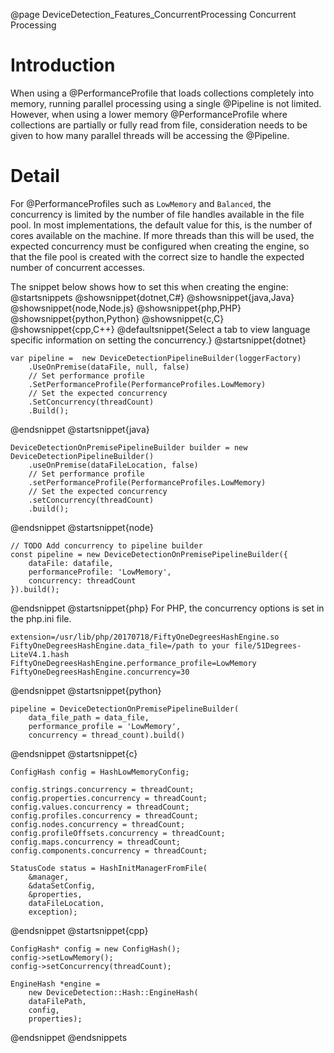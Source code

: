 @page DeviceDetection_Features_ConcurrentProcessing Concurrent Processing

# Introduction

When using a @PerformanceProfile that loads collections completely into memory, running parallel
processing using a single @Pipeline is not limited. However, when using a lower memory @PerformanceProfile
where collections are partially or fully read from file, consideration needs to be given to how
many parallel threads will be accessing the @Pipeline. 

# Detail

For @PerformanceProfiles such as `LowMemory` and `Balanced`, the concurrency is limited by the number
of file handles available in the file pool. In most implementations, the default value for this, is
the number of cores available on the machine. If more threads than this will be used, the expected
concurrency must be configured when creating the engine, so that
the file pool is created with the correct size to handle the expected number of concurrent accesses.

The snippet below shows how to set this when creating the engine:
@startsnippets
@showsnippet{dotnet,C#}
@showsnippet{java,Java}
@showsnippet{node,Node.js}
@showsnippet{php,PHP}
@showsnippet{python,Python}
@showsnippet{c,C}
@showsnippet{cpp,C++}
@defaultsnippet{Select a tab to view language specific information on setting the concurrency.}
@startsnippet{dotnet}
```{cs}
var pipeline =  new DeviceDetectionPipelineBuilder(loggerFactory)
    .UseOnPremise(dataFile, null, false)
    // Set performance profile
    .SetPerformanceProfile(PerformanceProfiles.LowMemory)
    // Set the expected concurrency
    .SetConcurrency(threadCount)
    .Build();
```
@endsnippet
@startsnippet{java}
```{java}
DeviceDetectionOnPremisePipelineBuilder builder = new DeviceDetectionPipelineBuilder()
    .useOnPremise(dataFileLocation, false)
    // Set performance profile
    .setPerformanceProfile(PerformanceProfiles.LowMemory)
    // Set the expected concurrency
    .setConcurrency(threadCount)
    .build();
```
@endsnippet
@startsnippet{node}
```{js}
// TODO Add concurrency to pipeline builder
const pipeline = new DeviceDetectionOnPremisePipelineBuilder({
    dataFile: datafile,
    performanceProfile: 'LowMemory',
    concurrency: threadCount
}).build();
```
@endsnippet
@startsnippet{php}
For PHP, the concurrency options is set in the php.ini file.
```
extension=/usr/lib/php/20170718/FiftyOneDegreesHashEngine.so
FiftyOneDegreesHashEngine.data_file=/path to your file/51Degrees-LiteV4.1.hash
FiftyOneDegreesHashEngine.performance_profile=LowMemory
FiftyOneDegreesHashEngine.concurrency=30
```
@endsnippet
@startsnippet{python}
```{py}
pipeline = DeviceDetectionOnPremisePipelineBuilder(
    data_file_path = data_file, 
    performance_profile = 'LowMemory', 
    concurrency = thread_count).build()
```
@endsnippet
@startsnippet{c}
```{c}
ConfigHash config = HashLowMemoryConfig;

config.strings.concurrency = threadCount;
config.properties.concurrency = threadCount;
config.values.concurrency = threadCount;
config.profiles.concurrency = threadCount;
config.nodes.concurrency = threadCount;
config.profileOffsets.concurrency = threadCount;
config.maps.concurrency = threadCount;
config.components.concurrency = threadCount;

StatusCode status = HashInitManagerFromFile(
    &manager,
    &dataSetConfig,
    &properties,
    dataFileLocation,
    exception);
```
@endsnippet
@startsnippet{cpp}
```{cpp}
ConfigHash* config = new ConfigHash();
config->setLowMemory();
config->setConcurrency(threadCount);

EngineHash *engine =
	new DeviceDetection::Hash::EngineHash(
	dataFilePath,
	config,
	properties);
```
@endsnippet
@endsnippets
